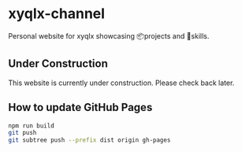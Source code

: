 # xyqlx-channel

Personal website for xyqlx showcasing 📦projects and 🌟skills.

## Under Construction

This website is currently under construction. Please check back later.

## How to update GitHub Pages

```bash
npm run build
git push
git subtree push --prefix dist origin gh-pages
```
